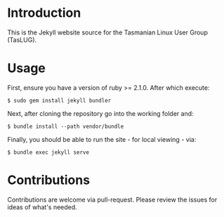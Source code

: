 # Introduction

This is the Jekyll website source for the Tasmanian Linux User Group (TasLUG).

# Usage

First, ensure you have a version of ruby >= 2.1.0. After which execute:

    $ sudo gem install jekyll bundler

Next, after cloning the repository go into the working folder and:

    $ bundle install --path vendor/bundle

Finally, you should be able to run the site - for local viewing - via:

    $ bundle exec jekyll serve

# Contributions

Contributions are welcome via pull-request. Please review the issues for ideas of what's needed.
